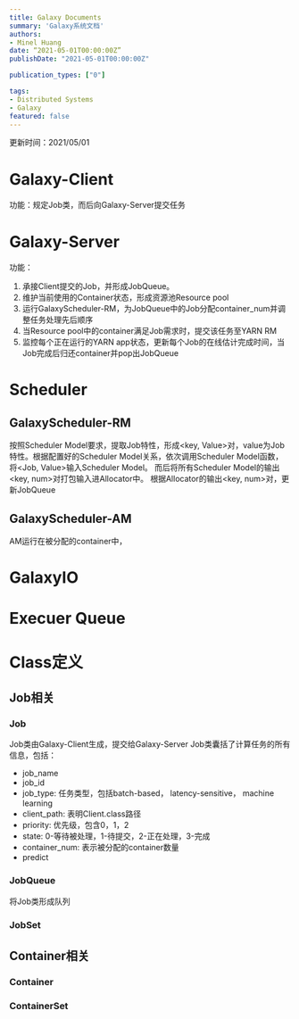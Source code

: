 ```yaml
---
title: Galaxy Documents
summary: 'Galaxy系统文档'
authors:
- Minel Huang
date: “2021-05-01T00:00:00Z”
publishDate: "2021-05-01T00:00:00Z"

publication_types: ["0"]

tags: 
- Distributed Systems
- Galaxy
featured: false
---
```


更新时间：2021/05/01

# Galaxy-Client
功能：规定Job类，而后向Galaxy-Server提交任务

# Galaxy-Server
功能：
1. 承接Client提交的Job，并形成JobQueue。
2. 维护当前使用的Container状态，形成资源池Resource pool
3. 运行GalaxyScheduler-RM，为JobQueue中的Job分配container_num并调整任务处理先后顺序
4. 当Resource pool中的container满足Job需求时，提交该任务至YARN RM
5. 监控每个正在运行的YARN app状态，更新每个Job的在线估计完成时间，当Job完成后归还container并pop出JobQueue

# Scheduler

## GalaxyScheduler-RM
按照Scheduler Model要求，提取Job特性，形成<key, Value>对，value为Job特性。根据配置好的Scheduler Model关系，依次调用Scheduler Model函数，将<Job, Value>输入Scheduler Model。
而后将所有Scheduler Model的输出<key, num>对打包输入进Allocator中。
根据Allocator的输出<key, num>对，更新JobQueue

## GalaxyScheduler-AM
AM运行在被分配的container中，

# GalaxyIO

# Execuer Queue

# Class定义

## Job相关

### Job
Job类由Galaxy-Client生成，提交给Galaxy-Server
Job类囊括了计算任务的所有信息，包括：
- job_name
- job_id
- job_type: 任务类型，包括batch-based， latency-sensitive， machine learning
- client_path: 表明Client.class路径
- priority: 优先级，包含0，1，2
- state: 0-等待被处理，1-待提交，2-正在处理，3-完成
- container_num: 表示被分配的container数量
- predict

### JobQueue
将Job类形成队列

### JobSet

## Container相关

### Container

### ContainerSet
